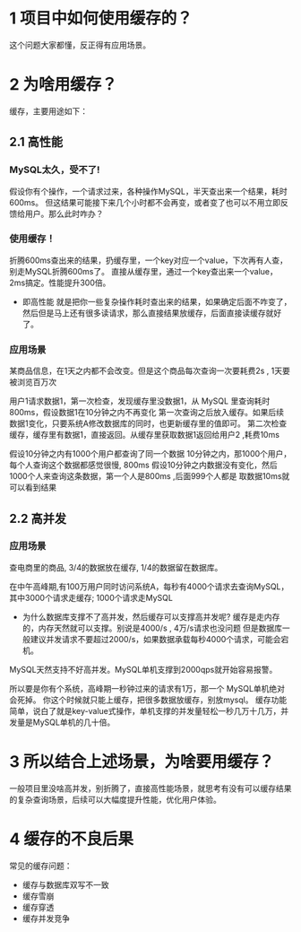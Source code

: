# 1   项目中如何使用缓存的？
这个问题大家都懂，反正得有应用场景。

# 2 为啥用缓存？
缓存，主要用途如下：
## 2.1 高性能
### MySQL太久，受不了!
假设你有个操作，一个请求过来，各种操作MySQL，半天查出来一个结果，耗时600ms。
但这结果可能接下来几个小时都不会再变，或者变了也可以不用立即反馈给用户。那么此时咋办？

### 使用缓存！
折腾600ms查出来的结果，扔缓存里，一个key对应一个value，下次再有人查，别走MySQL折腾600ms了。
直接从缓存里，通过一个key查出来一个value，2ms搞定。性能提升300倍。

- 即高性能
就是把你一些复杂操作耗时查出来的结果，如果确定后面不咋变了，然后但是马上还有很多读请求，那么直接结果放缓存，后面直接读缓存就好了。
### 应用场景
某商品信息，在1天之内都不会改变。但是这个商品每次查询一次要耗费2s , 1天要被浏览百万次

用户1请求数据1，第一次检查，发现缓存里没数据1，从 MySQL 里查询耗时 800ms，假设数据1在10分钟之内不再变化
第一次查询之后放入缓存。如果后续数据1变化，只要系统A修改数据库的同时，也更新缓存里的值即可。
第二次检查缓存，缓存里有数据1，直接返回。从缓存里获取数据1返回给用户2 ,耗费10ms

假设10分钟之内有1000个用户都查询了同一个数据
10分钟之内，那1000个用户，每个人查询这个数据都感觉很慢, 800ms
假设10分钟之内数据没有变化，然后1000个人来查询这条数据，第一个人是800ms ,后面999个人都是
取数据10ms就可以看到结果
## 2.2 高并发
### 应用场景
查电商里的商品, 3/4的数据放在缓存, 1/4的数据留在数据库。

在中午高峰期,有100万用户同时访问系统A，每秒有4000个请求去查询MySQL，其中3000个请求走缓存; 1000个请求走MySQL

- 为什么数据库支撑不了高并发，然后缓存可以支撑高并发呢?
缓存是走内存的，内存天然就可以支撑。别说是4000/s , 4万/s请求也没问题
但是数据库一般建议并发请求不要超过2000/s，如果数据承载每秒4000个请求，可能会宕机。

MySQL天然支持不好高并发。MySQL单机支撑到2000qps就开始容易报警。

所以要是你有个系统，高峰期一秒钟过来的请求有1万，那一个 MySQL单机绝对会死掉。
你这个时候就只能上缓存，把很多数据放缓存，别放mysql。
缓存功能简单，说白了就是key-value式操作，单机支撑的并发量轻松一秒几万十几万，并发量是MySQL单机的几十倍。

# 3 所以结合上述场景，为啥要用缓存？
一般项目里没啥高并发，别折腾了，直接高性能场景，就思考有没有可以缓存结果的复杂查询场景，后续可以大幅度提升性能，优化用户体验。

# 4 缓存的不良后果
常见的缓存问题：
- 缓存与数据库双写不一致
- 缓存雪崩
- 缓存穿透
- 缓存并发竞争